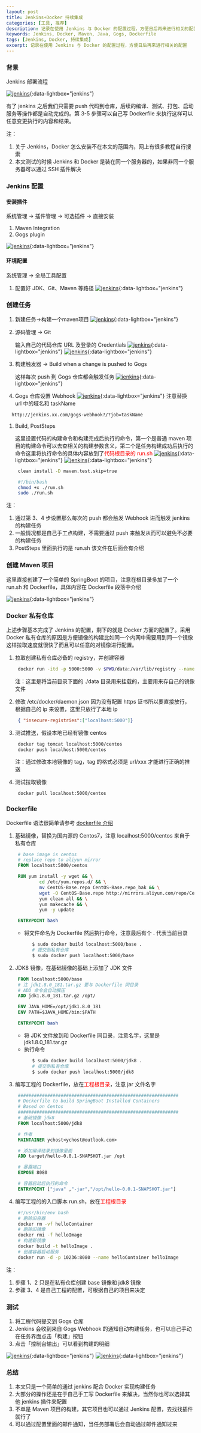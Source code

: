 ```yaml
---
layout: post
title: Jenkins+Docker 持续集成
categories: [工具, 推荐]
description: 记录在使用 Jenkins 与 Docker 的配置过程，方便日后再来进行相关的配置
keywords: Jenkins, Docker, Maven, Java, Gogs, Dockerfile
tags: [Jenkins, Docker, 持续集成]
excerpt: 记录在使用 Jenkins 与 Docker 的配置过程，方便日后再来进行相关的配置
---
```


### 背景
Jenkins 部署流程

[![jenkins][img1]][img1]{:data-lightbox="jenkins"}

有了 jenkins 之后我们只需要 push 代码到仓库，后续的编译、测试、打包、启动服务等操作都是自动完成的。第 3-5 步骤可以自己写 Dockerfile 来执行这样可以任意变更执行的内容和结果。

注：
1. 关于 Jenkins，Docker  怎么安装不在本文的范围内，网上有很多教程自行搜索
2. 本文测试的时候 Jenkins 和 Docker 是装在同一个服务器的，如果非同一个服务器可以通过 SSH 插件解决


### Jenkins 配置 
#### 安装插件
系统管理 -> 插件管理 -> 可选插件 -> 直接安装
1. Maven Integration
1. Gogs plugin

[![jenkins][img4]][img4]{:data-lightbox="jenkins"}


#### 环境配置
系统管理 -> 全局工具配置
1. 配置好 JDK、Git、Maven 等路径
   [![jenkins][img3]][img3]{:data-lightbox="jenkins"}


### 创建任务
1. 新建任务->构建一个maven项目
   [![jenkins][img2]][img2]{:data-lightbox="jenkins"}
1. 源码管理 -> Git

   输入自己的代码仓库 URL 及登录的 Credentials
   [![jenkins][img5]][img5]{:data-lightbox="jenkins"}
   [![jenkins][img6]][img6]{:data-lightbox="jenkins"}
1. 构建触发器 -> Build when a change is pushed to Gogs

   这样每次 push 到 Gogs 仓库都会触发任务
   [![jenkins][img7]][img7]{:data-lightbox="jenkins"}

1. Gogs 仓库设置 Webhook
  [![jenkins][img8]][img8]{:data-lightbox="jenkins"}
  注意替换 url 中的域名和 taskName
  ```
    http://jenkins.xx.com/gogs-webhook?/?job=taskName
  ```

1. Build, PostSteps

   这里设置代码的构建命令和构建完成后执行的命令，第一个是普通 maven 项目的构建命令可以去查相关的构建参数含义，第二个是任务构建成功后执行的命令这里将执行命令的具体内容放到了<font color="red">代码根目录的 run.sh</font>
   [![jenkins][img10]][img10]{:data-lightbox="jenkins"}
   [![jenkins][img9]][img9]{:data-lightbox="jenkins"}
   ```bash
    clean install -D maven.test.skip=true
   ```
   ```bash
    #!/bin/bash
    chmod +x ./run.sh
    sudo ./run.sh
   ```

注：
1. 通过第 3、4 步设置那么每次的 push 都会触发 Webhook 进而触发 jenkins 的构建任务
1. 一般情况都是自己手工点构建，不需要通过 push 来触发从而可以避免不必要的构建任务
1. PostSteps 里面执行的是 run.sh 该文件在后面会有介绍

### 创建 Maven 项目
这里直接创建了一个简单的 SpringBoot 的项目，注意在根目录多加了一个 run.sh 和 Dockerfile，具体内容在 Dockerfile 段落中介绍

[![jenkins][img11]][img11]{:data-lightbox="jenkins"}


### Docker 私有仓库
上述步骤基本完成了 Jenkins 的配置，剩下的就是 Docker 方面的配置了。采用 Docker 私有仓库的原因是方便镜像的构建比如同一个内网中需要用到同一个镜像这样拉取速度就很快了而且可以任意的对镜像进行配置。

1. 拉取创建私有仓库必备的 registry，并创建容器
   ```bash
    docker run -itd -p 5000:5000 -v $PWD/data:/var/lib/registry --name registry registry
   ```
   注：这里是将当前目录下面的 ./data 目录用来挂载的，主要用来存自己的镜像文件

1. 修改 /etc/docker/daemon.json 因为没有配置 https 证书所以要直接放行，根据自己的 ip 来设置，这里只放行了本地 ip
   ```json
    { "insecure-registries":["localhost:5000"]}
   ```
1. 测试推送，假设本地已经有镜像 centos
   ```bash
    docker tag tomcat localhost:5000/centos
    docker push localhost:5000/centos
   ```
   注：通过修改本地镜像的 tag，tag 的格式必须是 url/xxx 才能进行正确的推送

1. 测试拉取镜像
   ```bash
    docker pull localhost:5000/centos
   ```

### Dockerfile
Dockerfile 语法很简单请参考 [dockerfile 介绍](https://www.cnblogs.com/boshen-hzb/p/6400272.html)
1. 基础镜像，替换为国内源的 Centos7，注意 localhost:5000/centos 来自于私有仓库
   ```dockerfile
    # base image is centos
    # replace repo to aliyun mirror
    FROM localhost:5000/centos

    RUN yum install -y wget && \
            cd /etc/yum.repos.d/ && \
            mv CentOS-Base.repo CentOS-Base.repo_bak && \
            wget -O CentOS-Base.repo http://mirrors.aliyun.com/repo/Centos-7.repo && \
            yum clean all && \
            yum makecache && \
            yum -y update

    ENTRYPOINT bash
   ```
   * 将文件命名为 Dockerfile 然后执行命令，注意最后有个 . 代表当前目录
     ```bash
        $ sudo docker build localhost:5000/base .
        # 提交到私有仓库 
        $ sudo docker push localhost:5000/base
     ```


1. JDK8 镜像，在基础镜像的基础上添加了 JDK 文件
   ```dockerfile
    FROM localhost:5000/base
    # 注 jdk1.8.0_181.tar.gz 要与 Dockerfile 同目录
    # ADD 命令会自动解压
    ADD jdk1.8.0_181.tar.gz /opt/

    ENV JAVA_HOME=/opt/jdk1.8.0_181
    ENV PATH=$JAVA_HOME/bin:$PATH

    ENTRYPOINT bash
   ```
   * 将 JDK 文件放到和 Dockerfile 同目录，注意名字，这里是 jdk1.8.0_181.tar.gz
   * 执行命令
     ```bash
        $ sudo docker build localhost:5000/jdk8 .
        # 提交到私有仓库
        $ sudo docker push localhost:5000/jdk8
     ```   

1. 编写工程的 Dockerfile，放在<font color="red">工程根目录</font>，注意 jar 文件名字
   ```dockerfile
    ############################################################
    # Dockerfile to build SpringBoot Installed Containers
    # Based on Centos
    ############################################################
    # 基础镜像 jdk8
    FROM localhost:5000/jdk8

    # 作者
    MAINTAINER ychost<ychost@outlook.com>

    # 添加编译结果到镜像里面
    ADD target/hello-0.0.1-SNAPSHOT.jar /opt

    # 暴露端口
    EXPOSE 8080

    # 容器启动后执行的命令
    ENTRYPOINT ["java" ,"-jar","/opt/hello-0.0.1-SNAPSHOT.jar"]
   ```

1. 编写工程的的入口脚本 run.sh，放在<font color="red">工程根目录</font>
   ```bash
    #!/usr/bin/env bash
    # 删除旧容器
    docker rm -vf helloContainer
    # 删除旧镜像
    docker rmi -f helloImage
    # 构建新镜像
    docker build -t helloImage .
    # 创建容器启动服务
    docker run -d -p 10236:8080 --name helloContainer helloImage
   ```

注：
1. 步骤 1、2 只是在私有仓库创建 base 镜像和 jdk8 镜像
1. 步骤 3、4 是自己工程的配置，可根据自己的项目来决定

### 测试
1. 将工程代码提交到 Gogs 仓库
1. Jenkins 会收到来自 Gogs Webhook 的通知自动构建任务，也可以自己手动在任务界面点击「构建」按钮
1. 点击「控制台输出」可以看到构建的明细

[![jenkins][img12]][img12]{:data-lightbox="jenkins"}
[![jenkins][img13]][img13]{:data-lightbox="jenkins"}

### 总结
1. 本文只是一个简单的通过 jenkins 配合 Docker 实现构建任务
1. 大部分的操作还是在于自己手工写 Dockerfile 来解决，当然你也可以选择其他 jenkins 插件来配置
1. 不单是 Maven 项目的构建，其它项目也可以通过 Jenkins 配置，去找找插件就行了
1. 可以通过配置里面的邮件通知，当任务部署后会自动通过邮件通知过来

[img1]: /images/post/tutorial/jenkins-process.png
[img2]: /images/post/tutorial/jenkins-1.png
[img3]: /images/post/tutorial/jenkins-2.png
[img4]: /images/post/tutorial/jenkins-3.png
[img5]: /images/post/tutorial/jenkins-4.png
[img6]: /images/post/tutorial/jenkins-5.png
[img7]: /images/post/tutorial/jenkins-6.png
[img8]: /images/post/tutorial/jenkins-7.png
[img9]: /images/post/tutorial/jenkins-8.png
[img10]: /images/post/tutorial/jenkins-9.png
[img11]: /images/post/tutorial/jenkins-10.png
[img12]: /images/post/tutorial/jenkins-11.png
[img13]: /images/post/tutorial/jenkins-12.png